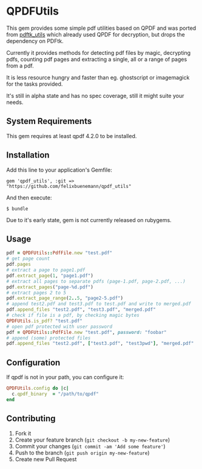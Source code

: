 # QPDFUtils

This gem provides some simple pdf utilities based on QPDF and was ported from [pdftk\_utils](https://github.com/felixbuenemann/pdftk_utils) which already used QPDF for decryption, but drops the dependency on PDFtk.

Currently it provides methods for detecting pdf files by magic, decrypting pdfs,
counting pdf pages and extracting a single, all or a range of pages from a pdf.

It is less resource hungry and faster than eg. ghostscript or imagemagick for the tasks provided.

It's still in alpha state and has no spec coverage, still it might suite your needs.

## System Requirements

This gem requires at least qpdf 4.2.0 to be installed.

## Installation

Add this line to your application's Gemfile:

    gem 'qpdf_utils', :git => "https://github.com/felixbuenemann/qpdf_utils"

And then execute:

    $ bundle

Due to it's early state, gem is not currently released on rubygems.

## Usage

```ruby
pdf = QPDFUtils::PdfFile.new "test.pdf"
# get page count
pdf.pages
# extract a page to page1.pdf
pdf.extract_page(1, "page1.pdf")
# extract all pages to separate pdfs (page-1.pdf, page-2.pdf, ...)
pdf.extract_pages("page-%d.pdf")
# extract pages 2 to 5
pdf.extract_page_range(2..5, "page2-5.pdf")
# append test2.pdf and test3.pdf to test.pdf and write to merged.pdf
pdf.append_files "test2.pdf", "test3.pdf", "merged.pdf"
# check if file is a pdf, by checking magic bytes
QPDFUtils.is_pdf? "test.pdf"
# open pdf protected with user password
pdf = QPDFUtils::PdfFile.new "test.pdf", password: "foobar"
# append (some) protected files
pdf.append_files "test2.pdf", ["test3.pdf", "test3pwd"], "merged.pdf"
```

## Configuration

If qpdf is not in your path, you can configure it:
```ruby
QPDFUtils.config do |c|
  c.qpdf_binary  = "/path/to/qpdf"
end
```

## Contributing

1. Fork it
2. Create your feature branch (`git checkout -b my-new-feature`)
3. Commit your changes (`git commit -am 'Add some feature'`)
4. Push to the branch (`git push origin my-new-feature`)
5. Create new Pull Request
